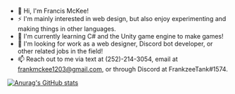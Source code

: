 - 👋 Hi, I'm Francis McKee!
- ⚡ I'm mainly interested in web design, but also enjoy experimenting and making things in other languages.
- 🌱 I'm currently learning C# and the Unity game engine to make games!
- 👀 I'm looking for work as a web designer, Discord bot developer, or other related jobs in the field!
- 📫 Reach out to me via text at (252)-214-3054, email at frankmckee1203@gmail.com, or through Discord at FrankzeeTank#1574.

[![Anurag's GitHub stats](https://github-readme-stats.vercel.app/api?username=francis-mckee)](https://github.com/anuraghazra/github-readme-stats)
<!--
**Francis-McKee/Francis-McKee** is a ✨ _special_ ✨ repository because its `README.md` (this file) appears on your GitHub profile.

Here are some ideas to get you started:

- 🔭 I’m currently working on ...
- 🌱 I’m currently learning ...
- 👯 I’m looking to collaborate on ...
- 🤔 I’m looking for help with ...
- 💬 Ask me about ...
- 📫 How to reach me: ...
- 😄 Pronouns: ...
- ⚡ Fun fact: ...
-->
